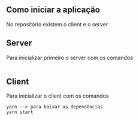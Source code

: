 ## Como iniciar a aplicação

No repositório existem o client e o server

## Server

Para inicializar primeiro o server com os comandos

```

```

## Client

Para inicializar o client com os comandos
```
yarn --> para baixar as dependências
yarn start 
```
